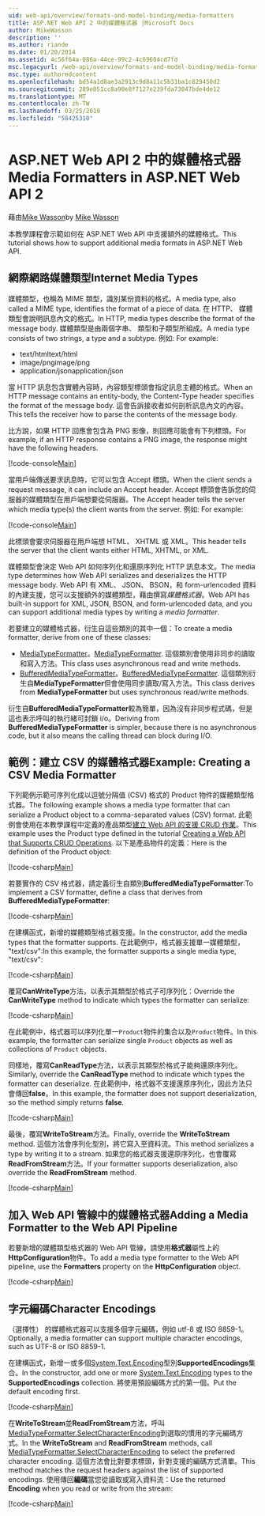 ```yaml
---
uid: web-api/overview/formats-and-model-binding/media-formatters
title: ASP.NET Web API 2 中的媒體格式器 |Microsoft Docs
author: MikeWasson
description: ''
ms.author: riande
ms.date: 01/20/2014
ms.assetid: 4c56f64a-086a-44ce-99c2-4c69604cd7fd
msc.legacyurl: /web-api/overview/formats-and-model-binding/media-formatters
msc.type: authoredcontent
ms.openlocfilehash: bd54a1d8ae3a2913c9d8a11c5b31ba1c829450d2
ms.sourcegitcommit: 289e051cc8a90e8f7127e239fda73047bde4de12
ms.translationtype: MT
ms.contentlocale: zh-TW
ms.lasthandoff: 03/25/2019
ms.locfileid: "58425310"
---
```

<a name="media-formatters-in-aspnet-web-api-2"></a><span data-ttu-id="24b4a-102">ASP.NET Web API 2 中的媒體格式器</span><span class="sxs-lookup"><span data-stu-id="24b4a-102">Media Formatters in ASP.NET Web API 2</span></span>
====================
<span data-ttu-id="24b4a-103">藉由[Mike Wasson](https://github.com/MikeWasson)</span><span class="sxs-lookup"><span data-stu-id="24b4a-103">by [Mike Wasson](https://github.com/MikeWasson)</span></span>

<span data-ttu-id="24b4a-104">本教學課程會示範如何在 ASP.NET Web API 中支援額外的媒體格式。</span><span class="sxs-lookup"><span data-stu-id="24b4a-104">This tutorial shows how to support additional media formats in ASP.NET Web API.</span></span>

## <a name="internet-media-types"></a><span data-ttu-id="24b4a-105">網際網路媒體類型</span><span class="sxs-lookup"><span data-stu-id="24b4a-105">Internet Media Types</span></span>

<span data-ttu-id="24b4a-106">媒體類型，也稱為 MIME 類型，識別某份資料的格式。</span><span class="sxs-lookup"><span data-stu-id="24b4a-106">A media type, also called a MIME type, identifies the format of a piece of data.</span></span> <span data-ttu-id="24b4a-107">在 HTTP、 媒體類型會說明訊息內文的格式。</span><span class="sxs-lookup"><span data-stu-id="24b4a-107">In HTTP, media types describe the format of the message body.</span></span> <span data-ttu-id="24b4a-108">媒體類型是由兩個字串、 類型和子類型所組成。</span><span class="sxs-lookup"><span data-stu-id="24b4a-108">A media type consists of two strings, a type and a subtype.</span></span> <span data-ttu-id="24b4a-109">例如: </span><span class="sxs-lookup"><span data-stu-id="24b4a-109">For example:</span></span>

- <span data-ttu-id="24b4a-110">text/html</span><span class="sxs-lookup"><span data-stu-id="24b4a-110">text/html</span></span>
- <span data-ttu-id="24b4a-111">image/png</span><span class="sxs-lookup"><span data-stu-id="24b4a-111">image/png</span></span>
- <span data-ttu-id="24b4a-112">application/json</span><span class="sxs-lookup"><span data-stu-id="24b4a-112">application/json</span></span>

<span data-ttu-id="24b4a-113">當 HTTP 訊息包含實體內容時，內容類型標頭會指定訊息主體的格式。</span><span class="sxs-lookup"><span data-stu-id="24b4a-113">When an HTTP message contains an entity-body, the Content-Type header specifies the format of the message body.</span></span> <span data-ttu-id="24b4a-114">這會告訴接收者如何剖析訊息內文的內容。</span><span class="sxs-lookup"><span data-stu-id="24b4a-114">This tells the receiver how to parse the contents of the message body.</span></span>

<span data-ttu-id="24b4a-115">比方說，如果 HTTP 回應會包含為 PNG 影像，則回應可能會有下列標頭。</span><span class="sxs-lookup"><span data-stu-id="24b4a-115">For example, if an HTTP response contains a PNG image, the response might have the following headers.</span></span>

[!code-console[Main](media-formatters/samples/sample1.cmd)]

<span data-ttu-id="24b4a-116">當用戶端傳送要求訊息時，它可以包含 Accept 標頭。</span><span class="sxs-lookup"><span data-stu-id="24b4a-116">When the client sends a request message, it can include an Accept header.</span></span> <span data-ttu-id="24b4a-117">Accept 標頭會告訴您的伺服器的媒體類型在用戶端想要從伺服器。</span><span class="sxs-lookup"><span data-stu-id="24b4a-117">The Accept header tells the server which media type(s) the client wants from the server.</span></span> <span data-ttu-id="24b4a-118">例如: </span><span class="sxs-lookup"><span data-stu-id="24b4a-118">For example:</span></span>

[!code-console[Main](media-formatters/samples/sample2.cmd)]

<span data-ttu-id="24b4a-119">此標頭會要求伺服器在用戶端想 HTML、 XHTML 或 XML。</span><span class="sxs-lookup"><span data-stu-id="24b4a-119">This header tells the server that the client wants either HTML, XHTML, or XML.</span></span>

<span data-ttu-id="24b4a-120">媒體類型會決定 Web API 如何序列化和還原序列化 HTTP 訊息本文。</span><span class="sxs-lookup"><span data-stu-id="24b4a-120">The media type determines how Web API serializes and deserializes the HTTP message body.</span></span> <span data-ttu-id="24b4a-121">Web API 有 XML、 JSON、 BSON，和 form-urlencoded 資料的內建支援，您可以支援額外的媒體類型，藉由撰寫*媒體格式器*。</span><span class="sxs-lookup"><span data-stu-id="24b4a-121">Web API has built-in support for XML, JSON, BSON, and form-urlencoded data, and you can support additional media types by writing a *media formatter*.</span></span>

<span data-ttu-id="24b4a-122">若要建立的媒體格式器，衍生自這些類別的其中一個：</span><span class="sxs-lookup"><span data-stu-id="24b4a-122">To create a media formatter, derive from one of these classes:</span></span>

- <span data-ttu-id="24b4a-123">[MediaTypeFormatter](https://msdn.microsoft.com/library/system.net.http.formatting.mediatypeformatter.aspx)。</span><span class="sxs-lookup"><span data-stu-id="24b4a-123">[MediaTypeFormatter](https://msdn.microsoft.com/library/system.net.http.formatting.mediatypeformatter.aspx).</span></span> <span data-ttu-id="24b4a-124">這個類別會使用非同步的讀取和寫入方法。</span><span class="sxs-lookup"><span data-stu-id="24b4a-124">This class uses asynchronous read and write methods.</span></span>
- <span data-ttu-id="24b4a-125">[BufferedMediaTypeFormatter](https://msdn.microsoft.com/library/system.net.http.formatting.bufferedmediatypeformatter.aspx)。</span><span class="sxs-lookup"><span data-stu-id="24b4a-125">[BufferedMediaTypeFormatter](https://msdn.microsoft.com/library/system.net.http.formatting.bufferedmediatypeformatter.aspx).</span></span> <span data-ttu-id="24b4a-126">這個類別衍生自**MediaTypeFormatter**但會使用同步讀取/寫入方法。</span><span class="sxs-lookup"><span data-stu-id="24b4a-126">This class derives from **MediaTypeFormatter** but uses synchronous read/write methods.</span></span>

<span data-ttu-id="24b4a-127">衍生自**BufferedMediaTypeFormatter**較為簡單，因為沒有非同步程式碼，但是這也表示呼叫的執行緒可封鎖 i/o。</span><span class="sxs-lookup"><span data-stu-id="24b4a-127">Deriving from **BufferedMediaTypeFormatter** is simpler, because there is no asynchronous code, but it also means the calling thread can block during I/O.</span></span>

## <a name="example-creating-a-csv-media-formatter"></a><span data-ttu-id="24b4a-128">範例：建立 CSV 的媒體格式器</span><span class="sxs-lookup"><span data-stu-id="24b4a-128">Example: Creating a CSV Media Formatter</span></span>

<span data-ttu-id="24b4a-129">下列範例示範可序列化成以逗號分隔值 (CSV) 格式的 Product 物件的媒體類型格式器。</span><span class="sxs-lookup"><span data-stu-id="24b4a-129">The following example shows a media type formatter that can serialize a Product object to a comma-separated values (CSV) format.</span></span> <span data-ttu-id="24b4a-130">此範例會使用在本教學課程中定義的產品類型[建立 Web API 的支援 CRUD 作業](../older-versions/creating-a-web-api-that-supports-crud-operations.md)。</span><span class="sxs-lookup"><span data-stu-id="24b4a-130">This example uses the Product type defined in the tutorial [Creating a Web API that Supports CRUD Operations](../older-versions/creating-a-web-api-that-supports-crud-operations.md).</span></span> <span data-ttu-id="24b4a-131">以下是產品物件的定義：</span><span class="sxs-lookup"><span data-stu-id="24b4a-131">Here is the definition of the Product object:</span></span>

[!code-csharp[Main](media-formatters/samples/sample3.cs)]

<span data-ttu-id="24b4a-132">若要實作的 CSV 格式器，請定義衍生自類別**BufferedMediaTypeFormatter**:</span><span class="sxs-lookup"><span data-stu-id="24b4a-132">To implement a CSV formatter, define a class that derives from **BufferedMediaTypeFormatter**:</span></span>

[!code-csharp[Main](media-formatters/samples/sample4.cs)]

<span data-ttu-id="24b4a-133">在建構函式，新增的媒體類型格式器支援。</span><span class="sxs-lookup"><span data-stu-id="24b4a-133">In the constructor, add the media types that the formatter supports.</span></span> <span data-ttu-id="24b4a-134">在此範例中，格式器支援單一媒體類型， &quot;text/csv&quot;:</span><span class="sxs-lookup"><span data-stu-id="24b4a-134">In this example, the formatter supports a single media type, &quot;text/csv&quot;:</span></span>

[!code-csharp[Main](media-formatters/samples/sample5.cs)]

<span data-ttu-id="24b4a-135">覆寫**CanWriteType**方法，以表示其類型於格式子可序列化：</span><span class="sxs-lookup"><span data-stu-id="24b4a-135">Override the **CanWriteType** method to indicate which types the formatter can serialize:</span></span>

[!code-csharp[Main](media-formatters/samples/sample6.cs)]

<span data-ttu-id="24b4a-136">在此範例中，格式器可以序列化單一`Product`物件的集合以及`Product`物件。</span><span class="sxs-lookup"><span data-stu-id="24b4a-136">In this example, the formatter can serialize single `Product` objects as well as collections of `Product` objects.</span></span>

<span data-ttu-id="24b4a-137">同樣地，覆寫**CanReadType**方法，以表示其類型於格式子能夠還原序列化。</span><span class="sxs-lookup"><span data-stu-id="24b4a-137">Similarly, override the **CanReadType** method to indicate which types the formatter can deserialize.</span></span> <span data-ttu-id="24b4a-138">在此範例中，格式器不支援還原序列化，因此方法只會傳回**false**。</span><span class="sxs-lookup"><span data-stu-id="24b4a-138">In this example, the formatter does not support deserialization, so the method simply returns **false**.</span></span>

[!code-csharp[Main](media-formatters/samples/sample7.cs)]

<span data-ttu-id="24b4a-139">最後，覆寫**WriteToStream**方法。</span><span class="sxs-lookup"><span data-stu-id="24b4a-139">Finally, override the **WriteToStream** method.</span></span> <span data-ttu-id="24b4a-140">這個方法會序列化型別，將它寫入至資料流。</span><span class="sxs-lookup"><span data-stu-id="24b4a-140">This method serializes a type by writing it to a stream.</span></span> <span data-ttu-id="24b4a-141">如果您的格式器支援還原序列化，也會覆寫**ReadFromStream**方法。</span><span class="sxs-lookup"><span data-stu-id="24b4a-141">If your formatter supports deserialization, also override the **ReadFromStream** method.</span></span>

[!code-csharp[Main](media-formatters/samples/sample8.cs)]

## <a name="adding-a-media-formatter-to-the-web-api-pipeline"></a><span data-ttu-id="24b4a-142">加入 Web API 管線中的媒體格式器</span><span class="sxs-lookup"><span data-stu-id="24b4a-142">Adding a Media Formatter to the Web API Pipeline</span></span>

<span data-ttu-id="24b4a-143">若要新增的媒體類型格式器的 Web API 管線，請使用**格式器**屬性上的**HttpConfiguration**物件。</span><span class="sxs-lookup"><span data-stu-id="24b4a-143">To add a media type formatter to the Web API pipeline, use the **Formatters** property on the **HttpConfiguration** object.</span></span>

[!code-csharp[Main](media-formatters/samples/sample9.cs)]

## <a name="character-encodings"></a><span data-ttu-id="24b4a-144">字元編碼</span><span class="sxs-lookup"><span data-stu-id="24b4a-144">Character Encodings</span></span>

<span data-ttu-id="24b4a-145">（選擇性） 的媒體格式器可以支援多個字元編碼，例如 utf-8 或 ISO 8859-1。</span><span class="sxs-lookup"><span data-stu-id="24b4a-145">Optionally, a media formatter can support multiple character encodings, such as UTF-8 or ISO 8859-1.</span></span>

<span data-ttu-id="24b4a-146">在建構函式，新增一或多個[System.Text.Encoding](https://msdn.microsoft.com/library/system.text.encoding.aspx)型別**SupportedEncodings**集合。</span><span class="sxs-lookup"><span data-stu-id="24b4a-146">In the constructor, add one or more [System.Text.Encoding](https://msdn.microsoft.com/library/system.text.encoding.aspx) types to the **SupportedEncodings** collection.</span></span> <span data-ttu-id="24b4a-147">將使用預設編碼方式的第一個。</span><span class="sxs-lookup"><span data-stu-id="24b4a-147">Put the default encoding first.</span></span>

[!code-csharp[Main](media-formatters/samples/sample10.cs?highlight=6-7)]

<span data-ttu-id="24b4a-148">在**WriteToStream**並**ReadFromStream**方法，呼叫[MediaTypeFormatter.SelectCharacterEncoding](https://msdn.microsoft.com/library/hh969054.aspx)到選取的慣用的字元編碼方式。</span><span class="sxs-lookup"><span data-stu-id="24b4a-148">In the **WriteToStream** and **ReadFromStream** methods, call [MediaTypeFormatter.SelectCharacterEncoding](https://msdn.microsoft.com/library/hh969054.aspx) to select the preferred character encoding.</span></span> <span data-ttu-id="24b4a-149">這個方法會比對要求標頭，針對支援的編碼方式清單。</span><span class="sxs-lookup"><span data-stu-id="24b4a-149">This method matches the request headers against the list of supported encodings.</span></span> <span data-ttu-id="24b4a-150">使用傳回**編碼**當您從讀取或寫入資料流：</span><span class="sxs-lookup"><span data-stu-id="24b4a-150">Use the returned **Encoding** when you read or write from the stream:</span></span>

[!code-csharp[Main](media-formatters/samples/sample11.cs?highlight=3,5)]
